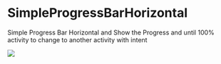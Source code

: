 # SimpleProgressBarHorizontal
Simple Progress Bar Horizontal and Show the Progress and until 100% activity to change to another activity with intent

<img src="https://github.com/moeslimdecoded/SimpleProgressBarHorizontal/blob/master/ProgressBar%20and%20Intent.png" />
